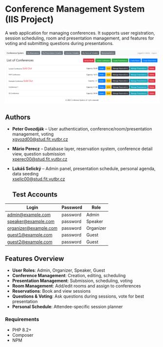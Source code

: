# Conference Management System (IIS Project)

A web application for managing conferences. It supports user registration, session scheduling, room and presentation management, and features for voting and submitting questions during presentations.

![App preview](./preview.png)

## Authors

- **Peter Gvozdják** – User authentication, conference/room/presentation management, voting  
   xgvozd00@stud.fit.vutbr.cz  
- **Mário Perecz** – Database layer, reservation system, conference detail view, question submission  
   xperec00@stud.fit.vutbr.cz  
- **Lukáš Selický** – Admin panel, presentation schedule, personal agenda, data seeding  
   xselic00@stud.fit.vutbr.cz

  ## Test Accounts

| Login                  | Password | Role       |
|------------------------|----------|------------|
| admin@example.com      | password | Admin      |
| speaker@example.com    | password | Speaker    |
| organizer@example.com  | password | Organizer  |
| guest1@example.com     | password | Guest      |
| guest2@example.com     | password | Guest      |

## Features Overview

- **User Roles**: Admin, Organizer, Speaker, Guest
- **Conference Management**: Creation, editing, scheduling
- **Presentation Management**: Submission, scheduling, voting
- **Room Management**: Add/edit rooms and assign to conferences
- **Reservations**: Book and view sessions
- **Questions & Voting**: Ask questions during sessions, vote for best presentation
- **Personal Schedule**: Attendee-specific session planner

### Requirements

- PHP 8.2+
- Composer
- NPM
